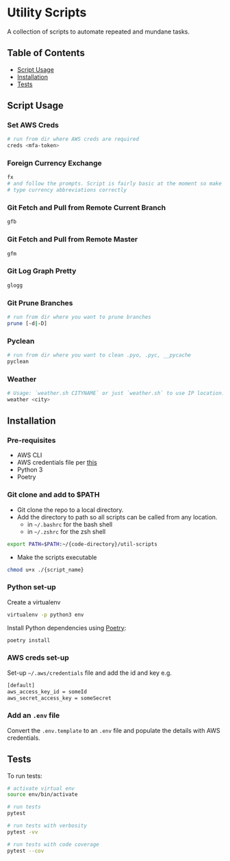# Utility Scripts

A collection of scripts to automate repeated and mundane tasks.

## Table of Contents

- [Script Usage](#script-usage)
- [Installation](#installation)
- [Tests](#tests)

## Script Usage

### Set AWS Creds

```bash
# run from dir where AWS creds are required
creds <mfa-token>
```

### Foreign Currency Exchange

```bash
fx
# and follow the prompts. Script is fairly basic at the moment so make sure to
# type currency abbreviations correctly
```

### Git Fetch and Pull from Remote Current Branch

```bash
gfb
```

### Git Fetch and Pull from Remote Master

```bash
gfm
```

### Git Log Graph Pretty

```bash
glogg
```

### Git Prune Branches

```bash
# run from dir where you want to prune branches
prune [-d|-D]
```

### Pyclean

```bash
# run from dir where you want to clean .pyo, .pyc, __pycache
pyclean
```

### Weather

```bash
# Usage: `weather.sh CITYNAME` or just `weather.sh` to use IP location.
weather <city>
```

## Installation

### Pre-requisites

* AWS CLI
* AWS credentials file per [this](https://aws.amazon.com/blogs/security/a-new-and-standardized-way-to-manage-credentials-in-the-aws-sdks/)
* Python 3
* Poetry


### Git clone and add to $PATH

* Git clone the repo to a local directory.
* Add the directory to path so all scripts can be called from any location.
  * in `~/.bashrc` for the bash shell
  * in `~/.zshrc` for the zsh shell

```bash
export PATH=$PATH:~/{code-directory}/util-scripts
```

* Make the scripts executable

```bash
chmod u+x ./{script_name}
```

### Python set-up

Create a virtualenv

```bash
virtualenv -p python3 env
```

Install Python dependencies using [Poetry](https://poetry.eustace.io/docs/cli/):

```bash
poetry install
```

### AWS creds set-up

Set-up `~/.aws/credentials` file and add the id and key e.g.

```txt
[default]
aws_access_key_id = someId
aws_secret_access_key = someSecret
```

### Add an `.env` file
Convert the `.env.template` to an `.env` file and populate the details with AWS credentials.


## Tests

To run tests:

```bash
# activate virtual env
source env/bin/activate

# run tests
pytest

# run tests with verbosity
pytest -vv

# run tests with code coverage
pytest --cov
```
